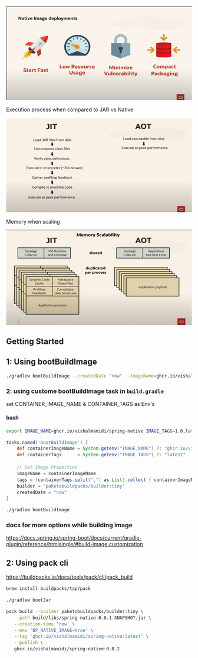 
![Advantages](./assets/Advantages.png)

Execution process when compared to JAR vs Native 

![Alt text](./assets/execution.png)


Memory when scaling

![Scaling](./assets/scaling.png)


## Getting Started

## 1: Using bootBuildImage

```bash
./gradlew bootBuildImage --createdDate "now" --imageName=ghcr.io/vishalmamidi/spring-native:1.1
```

### 2: using custome bootBuildImage task in `build.gradle`
set CONTAINER_IMAGE_NAME & CONTAINER_TAGS as Env's 
#### bash
```bash
export IMAGE_NAME=ghcr.io/vishalmamidi/spring-native IMAGE_TAGS=1.0,latest
```

```Groovy
tasks.named('bootBuildImage') {
	def containerImageName = System.getenv("IMAGE_NAME") ?: "ghcr.io/vishalmamidi/${rootProject.name}"
	def containerTags      = System.getenv("IMAGE_TAGS") ?: "latest"

	// Set Image Properties
	imageName = containerImageName
	tags = (containerTags.split(",") as List).collect { containerImageName + ":" + it }
	builder = "paketobuildpacks/builder:tiny"
	createdDate = "now"
}
```
```bash
./gradlew bootBuildImage
```

### docs for more options while building image
<https://docs.spring.io/spring-boot/docs/current/gradle-plugin/reference/htmlsingle/#build-image.customization>


## 2: Using pack cli
<https://buildpacks.io/docs/tools/pack/cli/pack_build>
```bash
brew install buildpacks/tap/pack
```

```bash
./gradlew bootJar
```

```bash
pack build --builder paketobuildpacks/builder:tiny \
   --path build/libs/spring-native-0.0.1-SNAPSHOT.jar \
   --creation-time 'now' \
   --env 'BP_NATIVE_IMAGE=true' \
   --tag 'ghcr.io/vishalmamidi/spring-native:latest' \
   --publish \
   ghcr.io/vishalmamidi/spring-native:0.0.2
```

